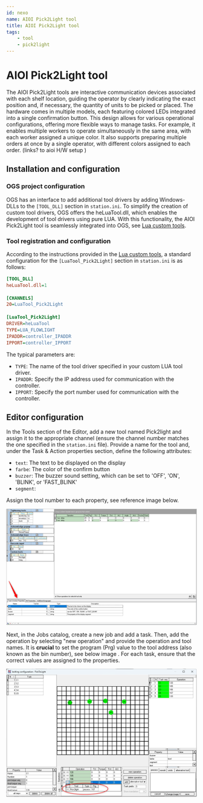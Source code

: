 ```yaml
---
id: nexo
name: AIOI Pick2Light tool
title: AIOI Pick2Light tool
tags:
    - tool
    - pick2light
---
```


# AIOI Pick2Light tool

The AIOI Pick2Light tools are interactive communication devices associated with each shelf location, guiding the operator by clearly indicating the exact position and, if necessary, the quantity of units to be picked or placed. The hardware comes in multiple models, each featuring colored LEDs integrated into a single confirmation button. This design allows for various operational configurations, offering more flexible ways to manage tasks. For example, it enables multiple workers to operate simultaneously in the same area, with each worker assigned a unique color. It also supports preparing multiple orders at once by a single operator, with different colors assigned to each order. (links? to aioi H/W setup )

## Installation and configuration

### OGS project configuration

OGS has an interface to add additional tool drivers by adding Windows-DLLs to the `[TOOL_DLL]` section in `station.ini`. To simplify the creation of custom tool drivers, OGS offers the heLuaTool.dll, which enables the development of tool drivers using pure LUA. With this functionality, the AIOI Pick2Light tool is seamlessly integrated into OGS, see [Lua custom tools](../README.md).

### Tool registration and configuration

According to the instructions provided in the [Lua custom tools](../README.md), a standard configuration for the `[LuaTool_Pick2Light]` section in `station.ini` is as follows:

``` ini
[TOOL_DLL]
heLuaTool.dll=1 

[CHANNELS]
20=LuaTool_Pick2Light 

[LuaTool_Pick2Light]
DRIVER=heLuaTool
TYPE=LUA_FLOWLIGHT
IPADDR=controller_IPADDR
IPPORT=controller_IPPORT
```

The typical parameters are:

- `TYPE`: The name of the tool driver specified in your custom LUA tool driver.
- `IPADDR`: Specify the IP address used for communication with the controller.
- `IPPORT`: Specify the port number used for communication with the controller.


## Editor configuration

In the Tools section of the Editor, add a new tool named Pick2light and assign it to the appropriate channel (ensure the channel number matches the one specified in the `station.ini` file). Provide a name for the tool and, under the Task & Action properties section, define the following attributes:

- `text`: The text to be displayed on the display
- `farbe`: The color of the confirm button
- `buzzer`: The buzzer sound setting, which can be set to 'OFF', 'ON', 'BLINK', or 'FAST_BLINK'
- `segment`: 

Assign the tool number to each property, see reference image below.

![properties](resources/properties.png)


Next, in the Jobs catalog, create a new job and add a task. Then, add the operation by selecting "new operation" and provide the operation and tool names. It is **crucial** to set the program (Prg) value to the tool address (also known as the bin number), see below image . For each task, ensure that the correct values are assigned to the properties.

![prg_specify](resources/prg_specify.png)


